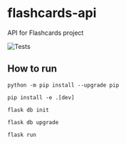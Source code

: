# flashcards-api

API for Flashcards project

![Tests](https://github.com/c0nf1g/flashcards/actions/workflows/ci.yml/badge.svg)

## How to run

```python -m pip install --upgrade pip```

```pip install -e .[dev]```

```flask db init```

```flask db upgrade```

```flask run```
